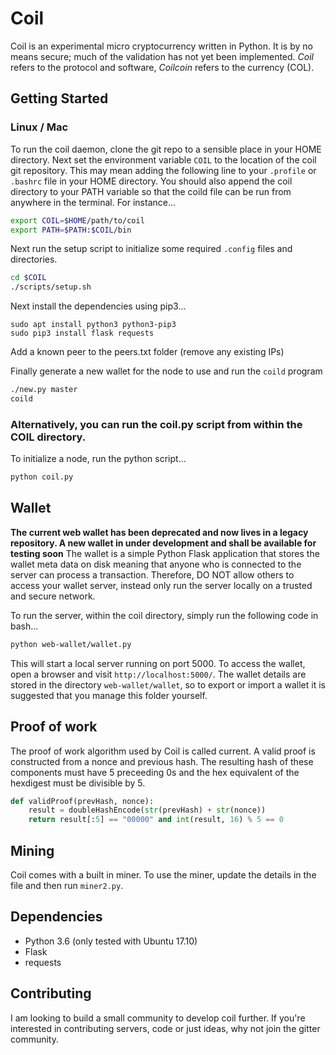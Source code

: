 # Coil

Coil is an experimental micro cryptocurrency written in Python. It is by no means secure; much of the validation has not yet been implemented. *Coil* refers to the protocol and software, *Coilcoin* refers to the currency (COL).

## Getting Started
### Linux / Mac
To run the coil daemon, clone the git repo to a sensible place in your HOME directory. Next set the environment variable `COIL` to the location of the coil git repository. This may mean adding the following line to your `.profile` or `.bashrc` file in your HOME directory. You should also append the coil directory to your PATH variable so that the coild file can be run from anywhere in the terminal. For instance...

```bash
export COIL=$HOME/path/to/coil
export PATH=$PATH:$COIL/bin
```

Next run the setup script to initialize some required `.config` files and directories.
```bash
cd $COIL
./scripts/setup.sh
```

Next install the dependencies using pip3...
```
sudo apt install python3 python3-pip3
sudo pip3 install flask requests
```

Add a known peer to the peers.txt folder (remove any existing IPs)


Finally generate a new wallet for the node to use and run the `coild` program
```bash
./new.py master
coild
```

### Alternatively, you can run the coil.py script from within the COIL directory.

To initialize a node, run the python script...
```bash
python coil.py
```

## Wallet

**The current web wallet has been deprecated and now lives in a legacy repository. A new wallet in under development and shall be available for testing soon**
The wallet is a simple Python Flask application that stores the wallet meta data on disk meaning that anyone who is connected to the server can process a transaction. Therefore, DO NOT allow others to access your wallet server, instead only run the server locally on a trusted and secure network.

To run the server, within the coil directory, simply run the following code in bash...

```bash
python web-wallet/wallet.py
```

This will start a local server running on port 5000. To access the wallet, open a browser and visit `http://localhost:5000/`. The wallet details are stored in the directory `web-wallet/wallet`, so to export or import a wallet it is suggested that you manage this folder yourself.

## Proof of work
The proof of work algorithm used by Coil is called current. A valid proof is constructed from a nonce and previous hash. The resulting hash of these components must have 5 preceeding 0s and the hex equivalent of the hexdigest must be divisible by 5.

```python
def validProof(prevHash, nonce):
	result = doubleHashEncode(str(prevHash) + str(nonce))
	return result[:5] == "00000" and int(result, 16) % 5 == 0
```

## Mining
Coil comes with a built in miner. To use the miner, update the details in the file and then run `miner2.py`.

## Dependencies
* Python 3.6 (only tested with Ubuntu 17.10)
* Flask
* requests

## Contributing
I am looking to build a small community to develop coil further. If you're interested in contributing servers,
code or just ideas, why not join the gitter community.